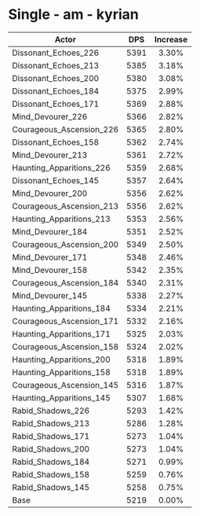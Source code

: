 # Single - am - kyrian
| Actor | DPS | Increase |
|---|:---:|:---:|
|Dissonant_Echoes_226|5391|3.30%|
|Dissonant_Echoes_213|5385|3.18%|
|Dissonant_Echoes_200|5380|3.08%|
|Dissonant_Echoes_184|5375|2.99%|
|Dissonant_Echoes_171|5369|2.88%|
|Mind_Devourer_226|5366|2.82%|
|Courageous_Ascension_226|5365|2.80%|
|Dissonant_Echoes_158|5362|2.74%|
|Mind_Devourer_213|5361|2.72%|
|Haunting_Apparitions_226|5359|2.68%|
|Dissonant_Echoes_145|5357|2.64%|
|Mind_Devourer_200|5356|2.62%|
|Courageous_Ascension_213|5356|2.62%|
|Haunting_Apparitions_213|5353|2.56%|
|Mind_Devourer_184|5351|2.52%|
|Courageous_Ascension_200|5349|2.50%|
|Mind_Devourer_171|5348|2.46%|
|Mind_Devourer_158|5342|2.35%|
|Courageous_Ascension_184|5340|2.31%|
|Mind_Devourer_145|5338|2.27%|
|Haunting_Apparitions_184|5334|2.21%|
|Courageous_Ascension_171|5332|2.16%|
|Haunting_Apparitions_171|5325|2.03%|
|Courageous_Ascension_158|5324|2.02%|
|Haunting_Apparitions_200|5318|1.89%|
|Haunting_Apparitions_158|5318|1.89%|
|Courageous_Ascension_145|5316|1.87%|
|Haunting_Apparitions_145|5307|1.68%|
|Rabid_Shadows_226|5293|1.42%|
|Rabid_Shadows_213|5286|1.28%|
|Rabid_Shadows_171|5273|1.04%|
|Rabid_Shadows_200|5273|1.04%|
|Rabid_Shadows_184|5271|0.99%|
|Rabid_Shadows_158|5259|0.76%|
|Rabid_Shadows_145|5258|0.75%|
|Base|5219|0.00%|
